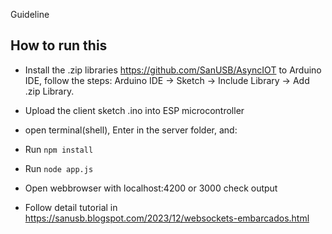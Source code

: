 Guideline
## How to run this
- Install the .zip libraries https://github.com/SanUSB/AsyncIOT to Arduino IDE, follow the steps: 
Arduino IDE -> Sketch -> Include Library -> Add .zip Library.
- Upload the client sketch .ino into ESP microcontroller

- open terminal(shell),  Enter in the server folder,  and:
- Run `npm install`
- Run `node app.js`
- Open webbrowser with localhost:4200 or 3000 check output
- Follow detail tutorial in https://sanusb.blogspot.com/2023/12/websockets-embarcados.html

